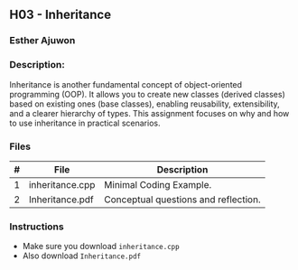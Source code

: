 ## H03 - Inheritance
### Esther Ajuwon
### Description:

Inheritance is another fundamental concept of object-oriented programming (OOP). It allows you to create new 
classes (derived classes) based on existing ones (base classes), enabling reusability, extensibility, and a 
clearer hierarchy of types. This assignment focuses on why and how to use inheritance in practical scenarios.



### Files

|   #   | File               | Description                                        |
| :---: | ------------------ | -------------------------------------------------- |
|   1   | inheritance.cpp    | Minimal Coding Example.                            |
|   2   | Inheritance.pdf    | Conceptual questions and reflection.               |

### Instructions

- Make sure you download `inheritance.cpp`
- Also download `Inheritance.pdf` 